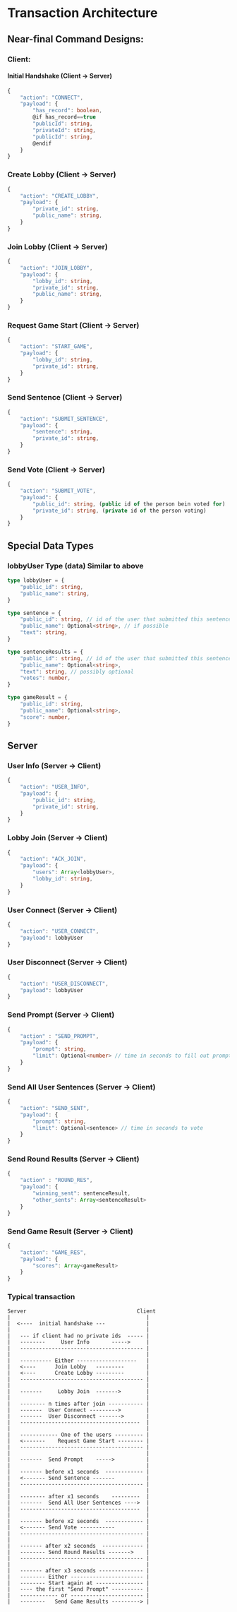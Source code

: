 # Transaction Architecture

## Near-final Command Designs:

### Client:

#### Initial Handshake (Client -> Server)

```ts
{
    "action": "CONNECT",
    "payload": {
        "has_record": boolean,
        @if has_record==true
        "publicId": string,
        "privateId": string,
        "publicId": string,
        @endif
    }
}
```
### Create Lobby (Client -> Server)

```ts
{
    "action": "CREATE_LOBBY",
    "payload": {
        "private_id": string,
        "public_name": string,
    }
}
```
### Join Lobby (Client -> Server)

```ts
{
    "action": "JOIN_LOBBY",
    "payload": {
        "lobby_id": string,
        "private_id": string,
        "public_name": string,
    }
}
```

### Request Game Start (Client -> Server)

```ts
{
    "action": "START_GAME",
    "payload": {
        "lobby_id": string,
        "private_id": string,
    }
}
```

### Send Sentence (Client -> Server)

```ts
{
    "action": "SUBMIT_SENTENCE",
    "payload": {
        "sentence": string,
        "private_id": string,
    }
}
```

### Send Vote (Client -> Server)

```ts
{
    "action": "SUBMIT_VOTE",
    "payload": {
        "public_id": string, (public id of the person bein voted for)
        "private_id": string, (private id of the person voting)
    }
}
```

## Special Data Types

### lobbyUser Type (data) Similar to above

```ts
type lobbyUser = {
    "public_id": string,
    "public_name": string,
}
```

```ts
type sentence = {
    "public_id": string, // id of the user that submitted this sentence
    "public_name": Optional<string>, // if possible
    "text": string,
}
```

```ts
type sentenceResults = {
    "public_id": string, // id of the user that submitted this sentence
    "public_name": Optional<string>,
    "text": string, // possibly optional
    "votes": number,
}
```

```ts
type gameResult = {
    "public_id": string,
    "public_name": Optional<string>,
    "score": number,
}
```

## Server

### User Info (Server -> Client)
```ts
{
    "action": "USER_INFO",
    "payload": {
        "public_id": string,
        "private_id": string,
    }
}
```



### Lobby Join (Server -> Client)
```ts
{
    "action": "ACK_JOIN",
    "payload": {
        "users": Array<lobbyUser>,
        "lobby_id": string,
    }
}
```

### User Connect (Server -> Client)
```ts
{
    "action": "USER_CONNECT",
    "payload": lobbyUser
}
```

### User Disconnect (Server -> Client)
```ts
{
    "action": "USER_DISCONNECT",
    "payload": lobbyUser
}
```

### Send Prompt (Server -> Client)
```ts
{
    "action" : "SEND_PROMPT",
    "payload": {
        "prompt": string,
        "limit": Optional<number> // time in seconds to fill out prompt
    }
}
```


### Send All User Sentences  (Server -> Client)
```ts
{
    "action": "SEND_SENT",
    "payload": {
        "prompt": string,
        "limit": Optional<sentence> // time in seconds to vote
    }
}
```



### Send Round Results (Server -> Client)
```ts
{
    "action" : "ROUND_RES",
    "payload": {
        "winning_sent": sentenceResult,
        "other_sents": Array<sentenceResult>
    }
}
```

### Send Game Result (Server -> Client)
```ts
{
    "action": "GAME_RES",
    "payload": {
        "scores": Array<gameResult>
    }
}
```


### Typical transaction


```uml
Server                                   Client
|                                           |
|  <----  initial handshake ---             |
|                                           |
|   --- if client had no private ids  ----- |
|   --------     User Info       ----->     |
|   --------------------------------------- |
|                                           |
|   ---------- Either -------------------   |
|   <----      Join Lobby   ---------       |
|   <----      Create Lobby ---------       |
|   --------------------------------------- |
|                                           |
|   -------     Lobby Join  ------->        |
|                                           |
|   -------- n times after join ----------- |
|   -------  User Connect --------->        |
|   -------  User Disconnect ------->       |
|   --------------------------------------  |
|                                           |
|   ------------ One of the users --------- |
|   <-------    Request Game Start -------- |
|   --------------------------------------- |
|                                           |
|   -------  Send Prompt    ----->          |
|                                           |
|   ------- before x1 seconds  ------------ |
|   <------- Send Sentence -------          |
|   --------------------------------------- |
|                                           |
|   -------- after x1 seconds    ---------  |
|   -------  Send All User Sentences ---->  |
|   --------------------------------------  |
|                                           |
|   ------- before x2 seconds  ------------ |
|   <------- Send Vote -----------          |
|   --------------------------------------- |
|                                           |
|   ------- after x2 seconds  ------------- |
|   -------- Send Round Results ------->    |
|   --------------------------------------- |
|                                           |
|   ------- after x3 seconds -------------- |
|   -------- Either ----------------------- |
|   -------- Start again at --------------- |
|   ---- the first "Send Prompt" ---------- |
|   ------------ or ----------------------- |
|   --------   Send Game Results ---------> |



```

















